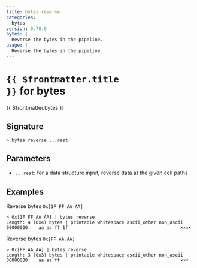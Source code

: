 ```yaml
---
title: bytes reverse
categories: |
  bytes
version: 0.78.0
bytes: |
  Reverse the bytes in the pipeline.
usage: |
  Reverse the bytes in the pipeline.
---
```


# <code>{{ $frontmatter.title }}</code> for bytes

<div class='command-title'>{{ $frontmatter.bytes }}</div>

## Signature

```> bytes reverse ...rest```

## Parameters

 -  `...rest`: for a data structure input, reverse data at the given cell paths

## Examples

Reverse bytes `0x[1F FF AA AA]`
```shell
> 0x[1F FF AA AA] | bytes reverse
Length: 4 (0x4) bytes | printable whitespace ascii_other non_ascii
00000000:   aa aa ff 1f                                          ×××•

```

Reverse bytes `0x[FF AA AA]`
```shell
> 0x[FF AA AA] | bytes reverse
Length: 3 (0x3) bytes | printable whitespace ascii_other non_ascii
00000000:   aa aa ff                                             ×××

```
